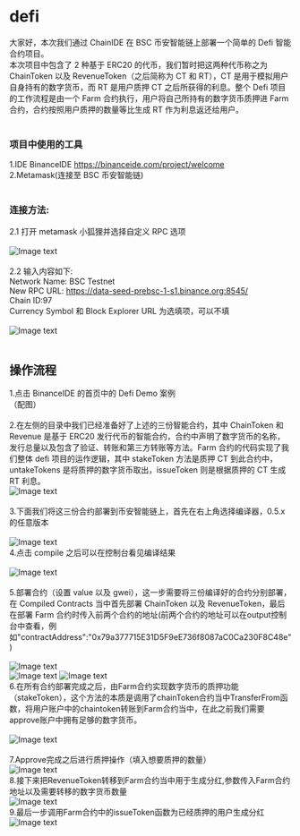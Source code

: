 # defi

大家好，本次我们通过 ChainIDE 在 BSC 币安智能链上部署一个简单的 Defi 智能合约项目。<br>
本次项目中包含了 2 种基于 ERC20 的代币，我们暂时把这两种代币称之为 ChainToken 以及 RevenueToken（之后简称为 CT 和 RT），CT 是用于模拟用户自身持有的数字货币，而 RT 是用户质押 CT 之后所获得的利息。整个 Defi 项目的工作流程是由一个 Farm 合约执行，用户将自己所持有的数字货币质押进 Farm 合约，合约按照用户质押的数量等比生成 RT 作为利息返还给用户。<br>
<br>

### 项目中使用的工具 <br>

1.IDE BinanceIDE https://binanceide.com/project/welcome <br>
2.Metamask(连接至 BSC 币安智能链)
<br>
<br>

### 连接方法:<br>

2.1 打开 metamask 小狐狸并选择自定义 RPC 选项<br>
<br>
![Image text](https://github.com/wkq1991zmc/defi/blob/master/%E6%95%99%E7%A8%8B%E5%9B%BE%E7%89%871.png)<br>
<br>
2.2 输入内容如下:<br>
Network Name: BSC Testnet<br>
New RPC URL: https://data-seed-prebsc-1-s1.binance.org:8545/<br>
Chain ID:97<br>
Currency Symbol 和 Block Explorer URL 为选填项，可以不填<br>
<br>
![Image text](https://github.com/wkq1991zmc/defi/blob/master/%E6%95%99%E7%A8%8B%E5%9B%BE%E7%89%872.png)
<br>
<br>

## 操作流程<br>

1.点击 BinanceIDE 的首页中的 Defi Demo 案例<br>
（配图）<br>
<br> 2.在左侧的目录中我们已经准备好了上述的三份智能合约，其中 ChainToken 和 Revenue 是基于 ERC20 发行代币的智能合约，合约中声明了数字货币的名称，发行总量以及包含了验证、转账和第三方转账等方法。Farm 合约的代码实现了我们整体 defi 项目的运作逻辑，其中 stakeToken 方法是质押 CT 到此合约中，untakeTokens 是将质押的数字货币取出，issueToken 则是根据质押的 CT 生成 RT 利息。<br>
![Image text](https://github.com/wkq1991zmc/defi/blob/master/%E6%95%99%E7%A8%8B%E5%9B%BE%E7%89%874.png)<br>
<br> 3.下面我们将这三份合约部署到币安智能链上，首先在右上角选择编译器，0.5.x 的任意版本<br>
<br>
![Image text](https://github.com/wkq1991zmc/defi/blob/master/%E5%9B%BE%E7%89%87%E6%95%99%E7%A8%8B5.png)
<br> 4.点击 compile 之后可以在控制台看见编译结果<br>
<br>
![Image text](https://github.com/wkq1991zmc/defi/blob/master/%E5%9B%BE%E7%89%87%E6%95%99%E7%A8%8B6.png)<br>
<br> 5.部署合约（设置 value 以及 gwei），这一步需要将三份编译好的合约分别部署，在 Compiled Contracts 当中首先部署 ChainToken 以及 RevenueToken，最后在部署 Farm 合约时传入前两个合约的地址(前两个合约的地址可以在output控制台中查看，例如"contractAddress":"0x79a377715E31D5F9eE736f8087aC0Ca230F8C48e")<br>
<br>
![Image text](https://github.com/wkq1991zmc/defi/blob/master/%E5%9B%BE%E7%89%87%E6%95%99%E7%A8%8B7.png)<br>
![Image text](https://github.com/wkq1991zmc/defi/blob/master/%E5%9B%BE%E7%89%87%E6%95%99%E7%A8%8B8.png)
![Image text](https://github.com/wkq1991zmc/defi/blob/master/%E5%9B%BE%E7%89%87%E6%95%99%E7%A8%8B9.png)
<br>
6.在所有合约部署完成之后，由Farm合约实现数字货币的质押功能（stakeToken），这个方法的本质是调用了chainToken合约当中TransferFrom函数，将用户账户中的chaintoken转账到Farm合约当中，在此之前我们需要approve账户中拥有足够的数字货币。
<br>
<br>
![Image text](https://github.com/wkq1991zmc/defi/blob/master/%E5%9B%BE%E7%89%87%E6%95%99%E7%A8%8B10.jpg)
<br>
<br>
7.Approve完成之后进行质押操作（填入想要质押的数量）
<br>
![Image text](https://github.com/wkq1991zmc/defi/blob/master/%E5%9B%BE%E7%89%87%E6%95%99%E7%A8%8B11.png)
<br>
8.接下来把RevenueToken转移到Farm合约当中用于生成分红,参数传入Farm合约地址以及需要转移的数字货币数量
<br>
![Image text](https://github.com/wkq1991zmc/defi/blob/master/%E5%9B%BE%E7%89%87%E6%95%99%E7%A8%8B11.png)
<br>
9.最后一步调用Farm合约中的issueToken函数为已经质押的用户生成分红
<br>
![Image text](https://github.com/wkq1991zmc/defi/blob/master/%E5%9B%BE%E7%89%87%E6%95%99%E7%A8%8B13.png)
<br>
